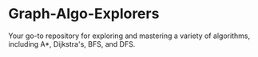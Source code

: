 # Graph-Algo-Explorers
Your go-to repository for exploring and mastering a variety of algorithms, including A*, Dijkstra's, BFS, and DFS.
